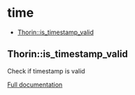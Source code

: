 # time

- [Thorin::is_timestamp_valid](#Thorin::is_timestamp_valid)
## Thorin::is_timestamp_valid
Check if timestamp is valid


[Full documentation](/doc/src/functions/time/t_is_timestamp_valid.md)
